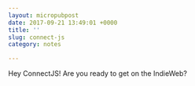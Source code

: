 ```yaml
---
layout: micropubpost
date: 2017-09-21 13:49:01 +0000
title: ''
slug: connect-js
category: notes

---
```

Hey ConnectJS! Are you ready to get on the IndieWeb?
